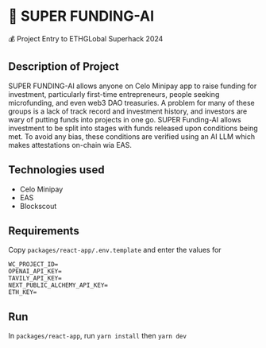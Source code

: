 # 🤖 SUPER FUNDING-AI

💰 Project Entry to ETHGLobal Superhack 2024

## Description of Project

SUPER FUNDING-AI allows anyone on Celo Minipay app to raise funding for investment, particularly first-time entrepreneurs, people seeking microfunding, and even web3 DAO treasuries. A problem for many of these groups is a lack of track record and investment history, and investors are wary of putting funds into projects in one go. SUPER Funding-AI allows investment to be split into stages with funds released upon conditions being met. To avoid any bias, these conditions are verified using an AI LLM which makes attestations on-chain wia EAS.

## Technologies used

* Celo Minipay
* EAS
* Blockscout

## Requirements
 
Copy `packages/react-app/.env.template` and enter the values for

```
WC_PROJECT_ID=
OPENAI_API_KEY=
TAVILY_API_KEY=
NEXT_PUBLIC_ALCHEMY_API_KEY=
ETH_KEY=
```

## Run

In `packages/react-app`, run `yarn install` then `yarn dev`